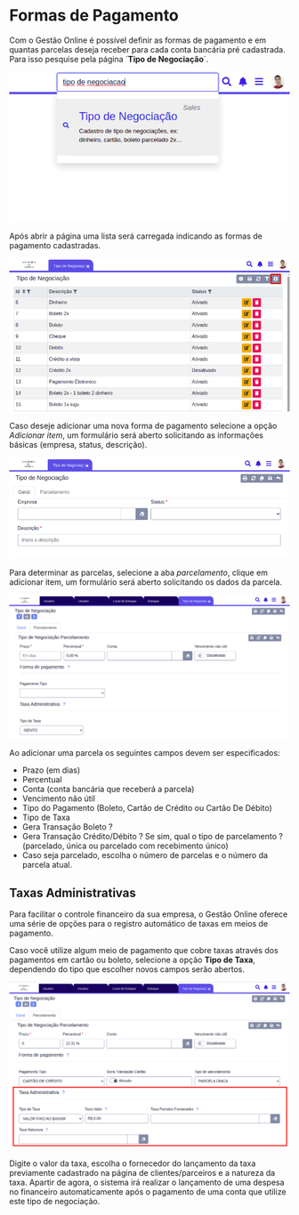 # Formas de Pagamento

Com o Gestão Online é possível definir as formas de pagamento e em quantas parcelas deseja receber para cada conta bancária pré cadastrada. Para isso pesquise pela página ´**Tipo de Negociação**´.

![](/ERP/assets/manuais-de-uso/formas-de-pagamento/1-pagamento.png)

Após abrir a página uma lista será carregada indicando as formas de pagamento cadastradas.

![](/ERP/assets/manuais-de-uso/formas-de-pagamento/2-pagamento.png)

Caso deseje adicionar uma nova forma de pagamento selecione a opção *Adicionar item*, um formulário será aberto solicitando as informações básicas (empresa, status, descrição).

![](/ERP/assets/manuais-de-uso/formas-de-pagamento/3-pagamento.png)

Para determinar as parcelas, selecione a aba *parcelamento*, clique em adicionar item, um formulário será aberto solicitando os dados da parcela.

![](/ERP/assets/manuais-de-uso/formas-de-pagamento/4-pagamento.png)

Ao adicionar uma parcela os seguintes campos devem ser especificados:

* Prazo \(em dias\)
* Percentual
* Conta \(conta bancária que receberá a parcela\)
* Vencimento não útil
* Tipo do Pagamento (Boleto, Cartão de Crédito ou Cartão De Débito)
* Tipo de Taxa
* Gera Transação Boleto ?
* Gera Transação Crédito/Débito ? Se sim, qual o tipo de parcelamento ? (parcelado, única ou parcelado com recebimento único)
* Caso seja parcelado, escolha o número de parcelas e o número da parcela atual.

## Taxas Administrativas

Para facilitar o controle financeiro da sua empresa, o Gestão Online oferece uma série de opções para o registro automático de taxas em meios de pagamento.

Caso você utilize algum meio de pagamento que cobre taxas através dos pagamentos em cartão ou boleto, selecione a opção **Tipo de Taxa**, dependendo do tipo que escolher novos campos serão abertos.

![](/ERP/assets/manuais-de-uso/formas-de-pagamento/5-pagamento.png)

Digite o valor da taxa, escolha o fornecedor do lançamento da taxa previamente cadastrado na página de clientes/parceiros e a natureza da taxa. Apartir de agora, o sistema irá realizar o lançamento de uma despesa no financeiro automaticamente após o pagamento de uma conta que utilize este tipo de negociação.
